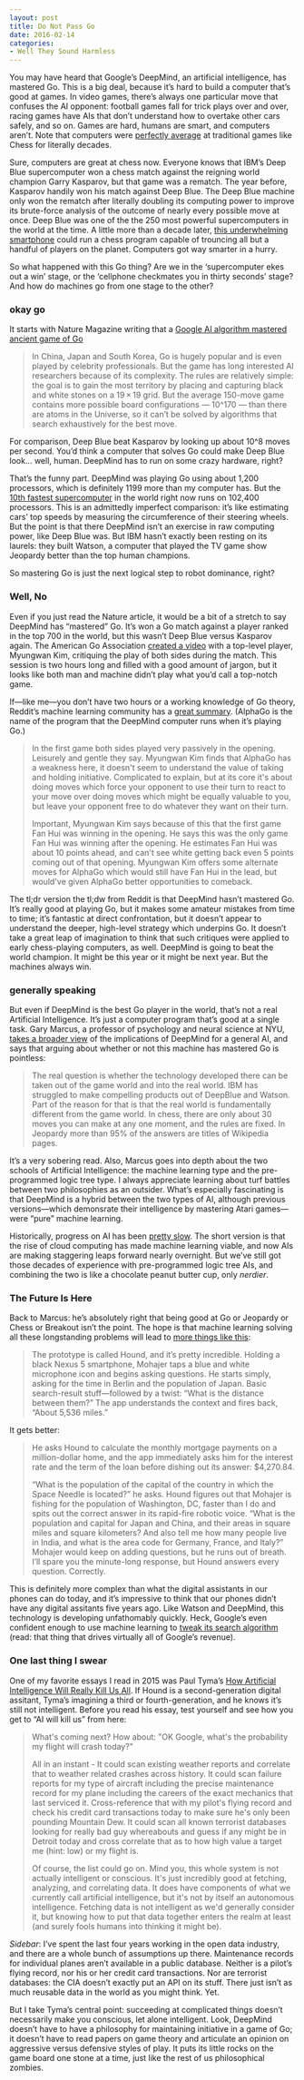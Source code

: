 ```yaml
---
layout: post
title: Do Not Pass Go
date: 2016-02-14
categories: 
- Well They Sound Harmless
---
```


You may have heard that Google’s DeepMind, an artificial intelligence, has mastered Go. This is a big deal, because it’s hard to build a computer that’s good at games. In video games, there’s always one particular move that confuses the AI opponent: football games fall for trick plays over and over, racing games have AIs that don’t understand how to overtake other cars safely, and so on. Games are hard, humans are smart, and computers aren’t. Note that computers were [perfectly average](https://en.wikipedia.org/wiki/Human–computer_chess_matches) at traditional games like Chess for literally decades. 

Sure, computers are great at chess now. Everyone knows that IBM’s Deep Blue supercomputer won a chess match against the reigning world champion Garry Kasparov, but that game was a rematch. The year before, Kasparov handily won his match against Deep Blue. The Deep Blue machine only won the rematch after literally doubling its computing power to improve its brute-force analysis of the outcome of nearly every possible move at once. Deep Blue was one of the the 250 most powerful supercomputers in the world at the time. A little more than a decade later, [this underwhelming smartphone](http://www.gsmarena.com/htc_touch_hd-2525.php) could run a chess program capable of trouncing all but a handful of players on the planet. Computers got way smarter in a hurry.

So what happened with this Go thing? Are we in the ‘supercomputer ekes out a win’ stage, or the ‘cellphone checkmates you in thirty seconds’ stage? And how do machines go from one stage to the other? <!--more-->

### okay go

It starts with Nature Magazine writing that a [Google AI algorithm mastered ancient game of Go](http://www.nature.com/news/google-ai-algorithm-masters-ancient-game-of-go-1.19234)

> In China, Japan and South Korea, Go is hugely popular and is even played by celebrity professionals. But the game has long interested AI researchers because of its complexity. The rules are relatively simple: the goal is to gain the most territory by placing and capturing black and white stones on a 19 × 19 grid. But the average 150-move game contains more possible board configurations — 10^170 — than there are atoms in the Universe, so it can’t be solved by algorithms that search exhaustively for the best move.

For comparison, Deep Blue beat Kasparov by looking up about 10^8 moves per second. You’d think a computer that solves Go could make Deep Blue look… well, human. DeepMind has to run on some crazy hardware, right?

That’s the funny part. DeepMind was playing Go using about 1,200 processors, which is definitely 1199 more than my computer has. But the [10th fastest supercomputer](https://en.wikipedia.org/wiki/Texas_Advanced_Computing_Center#Stampede) in the world right now runs on 102,400 processors. This is an admittedly imperfect comparison: it’s like estimating cars’ top speeds by measuring the circumference of their steering wheels. But the point is that there DeepMind isn’t an exercise in raw computing power, like Deep Blue was. But IBM hasn’t exactly been resting on its laurels: they built Watson, a computer that played the TV game show Jeopardy better than the top human champions. 

So mastering Go is just the next logical step to robot dominance, right? 

### Well, No

Even if you just read the Nature article, it would be a bit of a stretch to say DeepMind has “mastered” Go. It’s won a Go match against a player ranked in the top 700 in the world, but this wasn’t Deep Blue versus Kasparov again. The American Go Association [created a video](https://www.youtube.com/watch?v=NHRHUHW6HQE) with a top-level player, Myungwan Kim, critiquing the play of both sides during the match. This session is two hours long and filled with a good amount of jargon, but it looks like both man and machine didn’t play what you’d call a top-notch game.

If—like me—you don’t have two hours or a working knowledge of Go theory, Reddit’s machine learning community has a [great summary](https://www.reddit.com/r/MachineLearning/comments/43fl90/synopsis_of_top_go_professionals_analysis_of/?). (AlphaGo is the name of the program that the DeepMind computer runs when it’s playing Go.)

> In the first game both sides played very passively in the opening. Leisurely and gentle they say. Myungwan Kim finds that AlphaGo has a weakness here, it doesn't seem to understand the value of taking and holding initiative. Complicated to explain, but at its core it's about doing moves which force your opponent to use their turn to react to your move over doing moves which might be equally valuable to you, but leave your opponent free to do whatever they want on their turn.
>
> Important, Myungwan Kim says because of this that the first game Fan Hui was winning in the opening. He says this was the only game Fan Hui was winning after the opening. He estimates Fan Hui was about 10 points ahead, and can't see white getting back even 5 points coming out of that opening. Myungwan Kim offers some alternate moves for AlphaGo which would still have Fan Hui in the lead, but would've given AlphaGo better opportunities to comeback.

The tl;dr version the tl;dw from Reddit is that DeepMind hasn’t mastered Go. It’s really good at playing Go, but it makes some amateur mistakes from time to time; it’s fantastic at direct confrontation, but it doesn’t appear to understand the deeper, high-level strategy which underpins Go. It doesn’t take a great leap of imagination to think that such critiques were applied to early chess-playing computers, as well. DeepMind is going to beat the world champion. It might be this year or it might be next year. But the machines always win.

### generally speaking

But even if DeepMind is the best Go player in the world, that’s not a real Artificial Intelligence. It’s just a computer program that’s good at a single task. Gary Marcus, a professor of psychology and neural science at NYU, [takes a broader view](https://medium.com/backchannel/has-deepmind-really-passed-go-adc85e256bec) of the implications of DeepMind for a general AI, and says that arguing about whether or not this machine has mastered Go is pointless:

> The real question is whether the technology developed there can be taken out of the game world and into the real world. IBM has struggled to make compelling products out of DeepBlue and Watson. Part of the reason for that is that the real world is fundamentally different from the game world. In chess, there are only about 30 moves you can make at any one moment, and the rules are fixed. In Jeopardy more than 95% of the answers are titles of Wikipedia pages.

It’s a very sobering read. Also, Marcus goes into depth about the two schools of Artificial Intelligence: the machine learning type and the pre-programmed logic tree type. I always appreciate learning about turf battles between two philosophies as an outsider. What’s especially fascinating is that DeepMind is a hybrid between the two types of AI, although previous versions—which demonsrate their intelligence by mastering Atari games—were “pure” machine learning.

Historically, progress on AI has been [pretty slow](http://blog.ipsaloquitur.org/post/rise-of-machines/). The short version is that the rise of cloud computing has made machine learning viable, and now AIs are making staggering leaps forward nearly overnight. But we’ve still got those decades of experience with pre-programmed logic tree AIs, and combining the two is like a chocolate peanut butter cup, only *nerdier*.

### The Future Is Here

Back to Marcus: he’s absolutely right that being good at Go or Jeopardy or Chess or Breakout isn’t the point. The hope is that machine learning solving all these longstanding problems will lead to [more things like this](http://www.wired.com/2015/09/voice-interface-ios/):

> The prototype is called Hound, and it’s pretty incredible. Holding a black Nexus 5 smartphone, Mohajer taps a blue and white microphone icon and begins asking questions. He starts simply, asking for the time in Berlin and the population of Japan. Basic search-result stuff—followed by a twist: “What is the distance between them?” The app understands the context and fires back, “About 5,536 miles.”

It gets better:

> He asks Hound to calculate the monthly mortgage payments on a million-dollar home, and the app immediately asks him for the interest rate and the term of the loan before dishing out its answer: $4,270.84.
>
> “What is the population of the capital of the country in which the Space Needle is located?” he asks. Hound figures out that Mohajer is fishing for the population of Washington, DC, faster than I do and spits out the correct answer in its rapid-fire robotic voice. “What is the population and capital for Japan and China, and their areas in square miles and square kilometers? And also tell me how many people live in India, and what is the area code for Germany, France, and Italy?” Mohajer would keep on adding questions, but he runs out of breath. I’ll spare you the minute-long response, but Hound answers every question. Correctly.

This is definitely more complex than what the digital assistants in our phones can do today, and it’s impressive to think that our phones didn’t have any digital assitants five years ago. Like Watson and DeepMind, this technology is developing unfathomably quickly. Heck, Google’s even confident enough to use machine learning to [tweak its search algorithm](http://www.wired.com/2016/02/ai-is-changing-the-technology-behind-google-searches/) (read: that thing that drives virtually all of Google’s revenue).

### One last thing I swear

One of my favorite essays I read in 2015 was Paul Tyma’s [How Artificial Intelligence Will Really Kill Us All](http://paultyma.blogspot.com/2015/10/how-artificial-intelligence-will-really.html). If Hound is a second-generation digital assitant, Tyma’s imagining a third or fourth-generation, and he knows it’s still not intelligent. Before you read his essay, test yourself and see how you get to “AI will kill us” from here:

> What's coming next? How about: "OK Google, what's the probability my flight will crash today?" 
>
> All in an instant - It could scan existing weather reports and correlate that to weather related crashes across history. It could scan failure reports for my type of aircraft including the precise maintenance record for my plane including the careers of the exact mechanics that last serviced it. Cross-reference that with my pilot's flying record and check his credit card transactions today to make sure he's only been pounding Mountain Dew. It could scan all known terrorist databases looking for really bad guy whereabouts and guess if any might be in Detroit today and cross correlate that as to how high value a target me (hint: low) or my flight is. 
>
> Of course, the list could go on. Mind you, this whole system is not actually intelligent or conscious. It's just incredibly good at fetching, analyzing, and correlating data. It does have components of what we currently call artificial intelligence, but it's not by itself an autonomous intelligence. Fetching data is not intelligent as we'd generally consider it, but knowing how to put that data together enters the realm at least (and surely fools humans into thinking it might be). 

*Sidebar*: I’ve spent the last four years working in the open data industry, and there are a whole bunch of assumptions up there. Maintenance records for individual planes aren’t available in a public database. Neither is a pilot’s flying record, nor his or her credit card transactions. Nor are terrorist databases: the CIA doesn’t exactly put an API on its stuff. There just isn’t as much reusable data in the world as you might think. Yet.

But I take Tyma’s central point: succeeding at complicated things doesn’t necessarily make you conscious, let alone intelligent. Look, DeepMind doesn’t have to have a philosophy for maintaining initiative in a game of Go; it doesn’t have to read papers on game theory and articulate an opinion on aggressive versus defensive styles of play. It puts its little rocks on the game board one stone at a time, just like the rest of us philosophical zombies.


